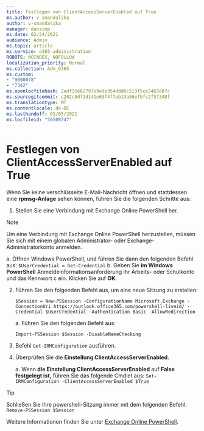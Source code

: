 ```yaml
---
title: Festlegen von ClientAccessServerEnabled auf True
ms.author: v-smandalika
author: v-smandalika
manager: dansimp
ms.date: 02/24/2021
audience: Admin
ms.topic: article
ms.service: o365-administration
ROBOTS: NOINDEX, NOFOLLOW
localization_priority: Normal
ms.collection: Adm_O365
ms.custom:
- "9000078"
- "7342"
ms.openlocfilehash: 2adf35662797e9e9e354ddd0c513f5ce2463d07c
ms.sourcegitcommit: c202c0df2d141e63f4f7eb13a56efbfc2f57348f
ms.translationtype: MT
ms.contentlocale: de-DE
ms.lasthandoff: 03/05/2021
ms.locfileid: "50509747"
---
```

# <a name="set-clientaccessserverenabled-to-true"></a>Festlegen von ClientAccessServerEnabled auf True

Wenn Sie keine verschlüsselte E-Mail-Nachricht öffnen und stattdessen eine **rpmsg-Anlage** sehen können, führen Sie die folgenden Schritte aus:

1. Stellen Sie eine Verbindung mit Exchange Online PowerShell her.

> [!NOTE]
> Um eine Verbindung mit Exchange Online PowerShell herzustellen, müssen Sie sich mit einem globalen Administrator- oder Exchange-Administratorkonto anmelden.

   a. Öffnen Windows PowerShell, und führen Sie dann den folgenden Befehl aus: `$UserCredential = Get-Credential`
b. Geben Sie **im Windows PowerShell** Anmeldeinformationsanforderung Ihr Arbeits- oder Schulkonto und das Kennwort c ein. Klicken Sie auf **OK**. 

2. Führen Sie den folgenden Befehl aus, um eine neue Sitzung zu erstellen:

    `$Session = New-PSSession -ConfigurationName Microsoft.Exchange -ConnectionUri https://outlook.office365.com/powershell-liveid/ -Credential $UserCredential -Authentication Basic -AllowRedirection`

    a. Führen Sie den folgenden Befehl aus:
    
    `Import-PSSession $Session -DisableNameChecking`

3. Befehl `Get-IRMConfiguration` ausführen.

4. Überprüfen Sie die **Einstellung ClientAccessServerEnabled.** 

    a. Wenn **die Einstellung ClientAccessServerEnabled** auf **False festgelegt ist,** führen Sie das folgende Cmdlet aus: `Set-IRMConfiguration -ClientAccessServerEnabled $True`

> [!TIP]
> Schließen Sie Ihre powershell-Sitzung immer mit dem folgenden Befehl: `Remove-PSSession $Session`

Weitere Informationen finden Sie unter [Exchange Online PowerShell](https://docs.microsoft.com/powershell/exchange/connect-to-exchange-online-powershell).

